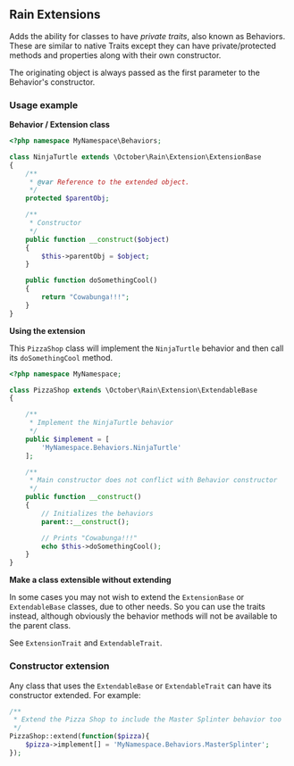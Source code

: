 ## Rain Extensions

Adds the ability for classes to have *private traits*, also known as Behaviors. These are similar to native Traits except they can have private/protected methods and properties along with their own constructor.

The originating object is always passed as the first parameter to the Behavior's constructor.

### Usage example

**Behavior / Extension class**

```php
<?php namespace MyNamespace\Behaviors;

class NinjaTurtle extends \October\Rain\Extension\ExtensionBase
{
    /**
     * @var Reference to the extended object.
     */
    protected $parentObj;

    /**
     * Constructor
     */
    public function __construct($object)
    {
        $this->parentObj = $object;
    }

    public function doSomethingCool()
    {
        return "Cowabunga!!!";
    }
}
```

**Using the extension**

This `PizzaShop` class will implement the `NinjaTurtle` behavior and then call its `doSomethingCool` method.

```php
<?php namespace MyNamespace;

class PizzaShop extends \October\Rain\Extension\ExtendableBase
{

    /**
     * Implement the NinjaTurtle behavior
     */
    public $implement = [
        'MyNamespace.Behaviors.NinjaTurtle'
    ];

    /**
     * Main constructor does not conflict with Behavior constructor
     */
    public function __construct()
    {
        // Initializes the behaviors
        parent::__construct();

        // Prints "Cowabunga!!!"
        echo $this->doSomethingCool();
    }
}

```

**Make a class extensible without extending**

In some cases you may not wish to extend the `ExtensionBase` or `ExtendableBase` classes, due to other needs. So you can use the traits instead, although obviously the behavior methods will not be available to the parent class.

See `ExtensionTrait` and `ExtendableTrait`.

### Constructor extension

Any class that uses the `ExtendableBase` or `ExtendableTrait` can have its constructor extended. For example:

```php
/**
 * Extend the Pizza Shop to include the Master Splinter behavior too
 */
PizzaShop::extend(function($pizza){
    $pizza->implement[] = 'MyNamespace.Behaviors.MasterSplinter';
});
```